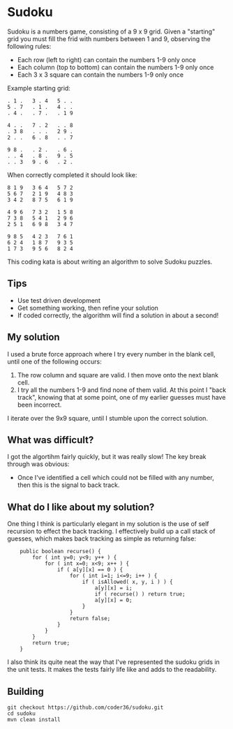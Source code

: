 Sudoku
======

Sudoku is a numbers game, consisting of a 9 x 9 grid.  Given a "starting" grid you must fill the frid with numbers between 1 and 9, observing the following rules:

* Each row (left to right) can contain the numbers 1-9 only once
* Each column (top to bottom) can contain the numbers 1-9 only once
* Each 3 x 3 square can contain the numbers 1-9 only once

Example starting grid:

    . 1 .   3 . 4   5 . .
    5 . 7   . 1 .   4 . .
    . 4 .   . 7 .   . 1 9

    4 . .   7 . 2   . . 8
    . 3 8   . . .   2 9 .
    2 . .   6 . 8   . . 7

    9 8 .   . 2 .   . 6 .
    . . 4   . 8 .   9 . 5
    . . 3   9 . 6   . 2 .

When correctly completed it should look like:

    8 1 9   3 6 4   5 7 2
    5 6 7   2 1 9   4 8 3
    3 4 2   8 7 5   6 1 9

    4 9 6   7 3 2   1 5 8
    7 3 8   5 4 1   2 9 6
    2 5 1   6 9 8   3 4 7

    9 8 5   4 2 3   7 6 1
    6 2 4   1 8 7   9 3 5
    1 7 3   9 5 6   8 2 4

This coding kata is about writing an algorithm to solve Sudoku puzzles.

Tips
----
* Use test driven development
* Get something working, then refine your solution
* If coded correctly, the algorithm will find a solution in about a second!


My solution
-----------

I used a brute force approach where I try every number in the blank cell, until one of the following occurs:
1) The row column and square are valid.  I then move onto the next blank cell.
2) I try all the numbers 1-9 and find none of them valid.  At this point I "back track", knowing that at some point, one of my earlier guesses must have been incorrect.

I iterate over the 9x9 square, until I stumble upon the correct solution.

What was difficult?
-------------------
I got the algortihm fairly quickly, but it was really slow!  The key break through was obvious:
* Once I've identified a cell which could not be filled with any number, then this is the signal to back track.


What do I like about my solution?
---------------------------------
One thing I think is particularly elegant in my solution is the use of self recursion to effect the back tracking.  I effectively build up a call stack of guesses, which makes back tracking as simple as returning false:

        public boolean recurse() {
            for ( int y=0; y<9; y++ ) {
                for ( int x=0; x<9; x++ ) {
                    if ( a[y][x] == 0 ) {
                        for ( int i=1; i<=9; i++ ) {
                            if ( isAllowed( x, y, i ) ) {
                                a[y][x] = i;
                                if ( recurse() ) return true;
                                a[y][x] = 0;
                            }
                        }
                        return false;
                    }
                }
            }
            return true;
        }

I also think its quite neat the way that I've represented the sudoku grids in the unit tests.  It makes the tests fairly life like and adds to the readability.

Building
--------


    git checkout https://github.com/coder36/sudoku.git
    cd sudoku
    mvn clean install

